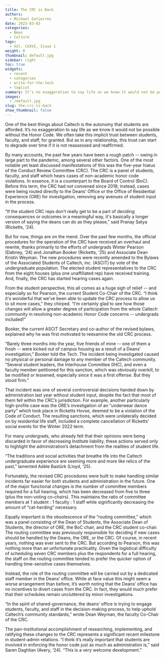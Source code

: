 ```yaml
---
title: The CRC is Back
authors:
  - Michael Gutierrez
date: 2023-03-03
categories:
  - News
  - Culture
tags:
  - Vol. CXXVI, Issue 1
weight: 0
thumbnail: default.jpg
sidebar: right
toc: true
widgets:
  - recent
  - categories
  - write-for-the-tech
  - taglist
summary: It’s no exaggeration to say life as we know it would not be possible without the Honor Code. We often take this implicit trust between students, faculty, and staff, for granted. But as in any relationship, this trust can start to degrade over time if it is not reassessed and reaffirmed.
images:
  - /default.jpg
slug: the-crc-is-back
show_thumbnail: false
---
```


One of the best things about Caltech is the autonomy that students are afforded. It’s no exaggeration to say life as we know it would not be possible without the Honor Code. We often take this implicit trust between students, faculty, and staff, for granted. But as in any relationship, this trust can start to degrade over time if it is not reassessed and reaffirmed. 

By many accounts, the past few years have been a rough patch -- owing in large part to the pandemic, among several other factors. One of the most notable yet least discussed manifestations of this was the five-year hiatus of the Conduct Review Committee (CRC). The CRC is a panel of students, faculty, and staff which hears cases of non-academic honor code violations. In essence, it is a counterpart to the Board of Control (BoC). Before this term, the CRC had not convened since 2018; instead, cases were being routed directly to the Deans’ Office or the Office of Residential Experience (ORE) for investigation, removing any avenues of student input in the process. 

“If the student CRC reps don't really get to be a part of deciding consequences or outcomes in a meaningful way, it's basically a longer version of saying the deans can do as they please,” said Pranay Satya (Ricketts, ‘24).

But for now, things are on the mend. Over the past few months, the official procedures for the operation of the CRC have received an overhaul and rewrite, thanks primarily to the efforts of undergrads Winter Pearson (Dabney, ‘24) and Jonathan Booker (Ricketts, ‘25) and Associate Dean Kristin Weyman. The new procedures were recently amended to the Bylaws of the Associated Students of Caltech, inc. (ASCIT) by vote of the undergraduate population. The elected student representatives to the CRC from the eight houses (plus one unaffiliated rep) have received training. And, finally, the CRC has started hearing cases again. 

From the student perspective, this all comes as a huge sigh of relief -- and especially so for Pearson, the current Student Co-Chair of the CRC. “I think it's wonderful that we've been able to update the CRC process to allow us to sit more cases,” they chirped. “I'm certainly glad to see how those changes will allow a greater degree of participation from the whole Caltech community in resolving non-academic Honor Code concerns -- undergrads included!”

Booker, the current ASCIT Secretary and co-author of the revised bylaws, explained why he was first motivated to reexamine the old CRC process.

“Barely three months into the year, five friends of mine -- one of them a frosh -- were kicked out of campus housing as a result of a Deans’ investigation,” Booker told the Tech. The incident being investigated caused no physical or personal damage to any member of the Caltech community. “Several student leaders, the Interhouse Committee (IHC), and even a faculty member petitioned for this sanction, which was obviously overkill, to be modified or lessened, especially since it was a first offense. But they stood firm.”

That incident was one of several controversial decisions handed down by administration last year without student input, despite the fact that most of them fell within the CRC’s jurisdiction. For example, another particularly high-profile case was the ORE’s investigation of an “underwear dance party” which took place in Ricketts Hovse, deemed to be a violation of the Code of Conduct. The resulting sanctions, which were unilaterally decided on by residential life staff, included a complete cancellation of Ricketts’ social events for the Winter 2022 term. 

For many undergrads, who already felt that their opinions were being discarded in favor of decreasing Institute liability, these actions served only to highlight the administration’s detachment from the realities of student life. 

“The traditions and social activities that breathe life into the Caltech undergraduate experience are seeming more and more like relics of the past,” lamented Adèle Bastürk (Lloyd, ‘25). 

Fortunately, the revised CRC procedures were built to make handling similar incidents far easier for both students and administration in the future. One of the major functional changes is the number of committee members required for a full hearing, which has been decreased from five to three (plus the non-voting co-chairs). This maintains the ratio of committee members at 1 student : 1 faculty : 1 staff while significantly decreasing the amount of “cat-herding” necessary.

Equally important is the obsolescence of the “routing committee,” which was a panel consisting of the Dean of Students, the Associate Dean of Students, the director of ORE, the BoC chair, and the CRC student co-chair. The routing committee was previously responsible for deciding if new cases should be handled by the Deans, the ORE, or the CRC. Of course, in recent years, nothing was ever sent to the CRC. But according to Pearson, this was nothing more than an unfortunate practicality. Given the logistical difficulty of scheduling seven CRC members plus the respondents for a full hearing, the staff on the routing committee tended to prefer the quicker option of handling time-sensitive cases themselves.

Instead, the role of the routing committee will be carried out by a dedicated staff member in the Deans’ office. While at face value this might seem a worse arrangement than before, it’s worth noting that the Deans’ office has no incentives to divert cases from the CRC. In fact, they would much prefer that their schedules remain uncluttered by minor investigations. 

“In the spirit of shared-governance, the deans’ office is trying to engage students, faculty, and staff in the decision-making process, to help uphold Caltech’s community standards,” wrote Dean Weyman, the faculty Co-Chair of the CRC.

The pan-institutional accomplishment of researching, implementing, and ratifying these changes to the CRC represents a significant recent milestone in student-admin relations. “I think it’s really important that students are involved in enforcing the honor code just as much as administration is,” said Saren Daghlian (Avery, ‘24). “This is a very welcome development.”
